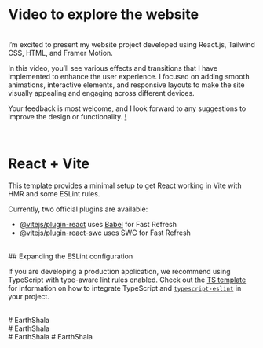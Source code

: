 # Video to explore the website
<br>
I’m excited to present my website project developed using React.js, Tailwind CSS, HTML, and Framer Motion.

In this video, you’ll see various effects and transitions that I have implemented to enhance the user experience. I focused on adding smooth animations, interactive elements, and responsive layouts to make the site visually appealing and engaging across different devices.

Your feedback is most welcome, and I look forward to any suggestions to improve the design or functionality.
[!](https://youtu.be/DynMZx_4n5k)

<br>

# React + Vite

This template provides a minimal setup to get React working in Vite with HMR and some ESLint rules.

Currently, two official plugins are available:

- [@vitejs/plugin-react](https://github.com/vitejs/vite-plugin-react/blob/main/packages/plugin-react) uses [Babel](https://babeljs.io/) for Fast Refresh
- [@vitejs/plugin-react-swc](https://github.com/vitejs/vite-plugin-react/blob/main/packages/plugin-react-swc) uses [SWC](https://swc.rs/) for Fast Refresh

<br>
## Expanding the ESLint configuration

If you are developing a production application, we recommend using TypeScript with type-aware lint rules enabled. Check out the [TS template](https://github.com/vitejs/vite/tree/main/packages/create-vite/template-react-ts) for information on how to integrate TypeScript and [`typescript-eslint`](https://typescript-eslint.io) in your project.

<br>
#   E a r t h S h a l a 
 
<br>
 #   E a r t h S h a l a 
 
<br>
 #   E a r t h S h a l a 
 
 #   E a r t h S h a l a 
